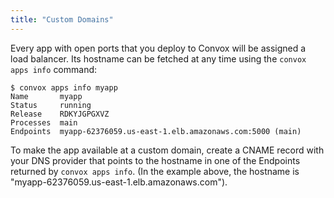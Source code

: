 ```yaml
---
title: "Custom Domains"
---
```

Every app with open ports that you deploy to Convox will be assigned a load balancer. Its hostname can be fetched at any time using the `convox apps info` command:

    $ convox apps info myapp
    Name       myapp
    Status     running
    Release    RDKYJGPGXVZ
    Processes  main
    Endpoints  myapp-62376059.us-east-1.elb.amazonaws.com:5000 (main)
    
To make the app available at a custom domain, create a CNAME record with your DNS provider that points to the hostname in one of the Endpoints returned by `convox apps info`. (In the example above, the hostname is "myapp-62376059.us-east-1.elb.amazonaws.com").
